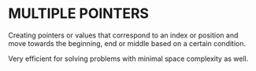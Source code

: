 # MULTIPLE POINTERS

Creating pointers or values that correspond to an index or position and move towards the beginning, end or middle based on a certain condition.

Very efficient for solving problems with minimal space complexity as well.